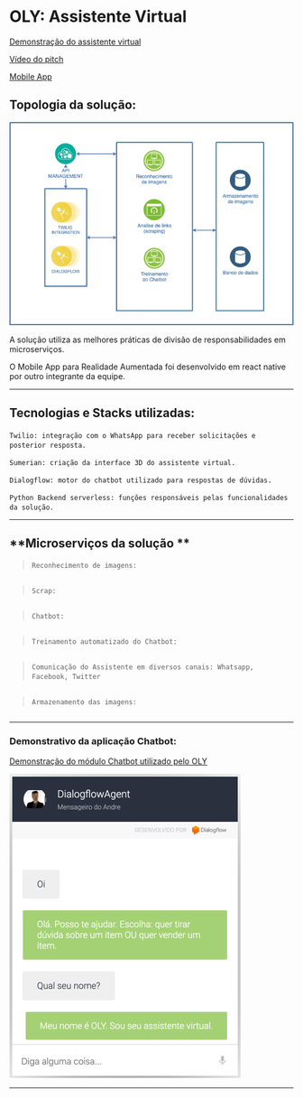 # OLY: Assistente Virtual

[Demonstração do assistente virtual](http://bit.ly/eq28olist)

[Vídeo do pitch](https://www.youtube.com/watch?v=-5I-7OoBm6Y)

[Mobile App](https://github.com/patrickbattisti/olist-augmented-reality) 

## **Topologia da solução:**

![Alt Text](Megahack.jpg)

A solução utiliza as melhores práticas de divisão de responsabilidades em microserviços.

O Mobile App para Realidade Aumentada foi desenvolvido em react native por outro integrante da equipe.

---

## **Tecnologias e Stacks utilizadas:**

`Twilio: integração com o WhatsApp para receber solicitações e posterior resposta.`

`Sumerian: criação da interface 3D do assistente virtual.`

`Dialogflow: motor do chatbot utilizado para respostas de dúvidas.`

`Python Backend serverless: funções responsáveis pelas funcionalidades da solução.`

---

## **Microserviços da solução **

>`Reconhecimento de imagens:`

```Descrição:
```

>`Scrap:`

```Descrição:
```

>`Chatbot:`

```Descrição:
```

>`Treinamento automatizado do Chatbot:`

```Descrição:
```

>`Comunicação do Assistente em diversos canais: Whatsapp, Facebook, Twitter`

```Descrição:
```

>`Armazenamento das imagens:`

```Descrição:
```

---
### **Demonstrativo da aplicação Chatbot:**

[Demonstração do módulo Chatbot utilizado pelo OLY](https://bot.dialogflow.com/tonanuvem)

![Alt Text](chatbot-motor.png)

---
